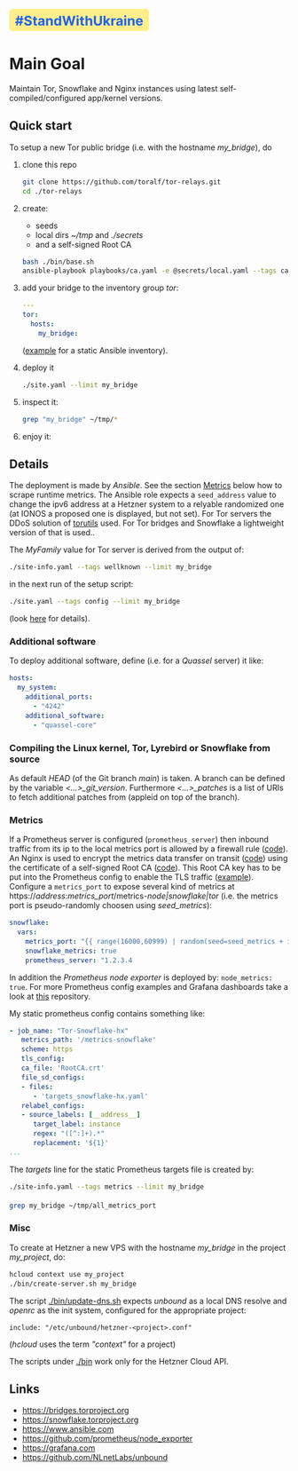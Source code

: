 [![StandWithUkraine](https://raw.githubusercontent.com/vshymanskyy/StandWithUkraine/main/badges/StandWithUkraine.svg)](https://github.com/vshymanskyy/StandWithUkraine/blob/main/docs/README.md)

# Main Goal

Maintain Tor, Snowflake and Nginx instances using latest self-compiled/configured app/kernel versions.

## Quick start

To setup a new Tor public bridge (i.e. with the hostname _my_bridge_), do

1. clone this repo

   ```bash
   git clone https://github.com/toralf/tor-relays.git
   cd ./tor-relays
   ```

1. create:

   - seeds
   - local dirs _~/tmp_ and _./secrets_
   - and a self-signed Root CA

   ```bash
   bash ./bin/base.sh
   ansible-playbook playbooks/ca.yaml -e @secrets/local.yaml --tags ca
   ```

1. add your bridge to the inventory group _tor_:

   ```yaml
   ---
   tor:
     hosts:
       my_bridge:
   ```

   ([example](./examples/inventory.yaml) for a static Ansible inventory).

1. deploy it

   ```bash
   ./site.yaml --limit my_bridge
   ```

1. inspect it:

   ```bash
   grep "my_bridge" ~/tmp/*
   ```

1. enjoy it:

## Details

The deployment is made by _Ansible_.
See the section [Metrics](#metrics) below how to scrape runtime metrics.
The Ansible role expects a `seed_address` value to change the ipv6 address at a Hetzner system to a relyable randomized one
(at IONOS a proposed one is displayed, but not set).
For Tor servers the DDoS solution of [torutils](https://github.com/toralf/torutils) used.
For Tor bridges and Snowflake a lightweight version of that is used..

The _MyFamily_ value for Tor server is derived from the output of:

```bash
./site-info.yaml --tags wellknown --limit my_bridge
```

in the next run of the setup script:

```bash
./site.yaml --tags config --limit my_bridge
```

(look [here](./playbooks/roles/setup_tor/vars/main.yaml.) for details).

### Additional software

To deploy additional software, define (i.e. for a _Quassel_ server) it like:

```yaml
hosts:
  my_system:
    additional_ports:
      - "4242"
    additional_software:
      - "quassel-core"
```

### Compiling the Linux kernel, Tor, Lyrebird or Snowflake from source

As default _HEAD_ (of the Git branch _main_) is taken.
A branch can be defined by the variable _<...>\_git_version_.
Furthermore _<...>\_patches_ is a list of URIs to fetch additional patches from (appleid on top of the branch).

### Metrics

If a Prometheus server is configured (`prometheus_server`) then inbound traffic from its ip to the
local metrics port is allowed by a firewall rule
([code](./playbooks/roles/setup_common/tasks/firewall.yaml)).
An Nginx is used to encrypt the metrics data transfer on transit
([code](./playbooks/roles/setup_common/tasks/metrics.yaml))
using the certificate of a self-signed Root CA ([code](./playbooks/roles/setup_common/tasks/ca.yaml)).
This Root CA key has to be put into the Prometheus config to enable the TLS traffic
([example](https://github.com/toralf/torutils/tree/main/dashboards)).
Configure a `metrics_port` to expose several kind of metrics at
https://_address_:_metrics_port_/metrics-_node|snowflake|tor_
(i.e. the metrics port is pseudo-randomly choosen using _seed_metrics_):

```yaml
snowflake:
  vars:
    metrics_port: "{{ range(16000,60999) | random(seed=seed_metrics + inventory_hostname + ansible_facts.default_ipv4.address + ansible_facts.default_ipv6.address) }}"
    snowflake_metrics: true
    prometheus_server: "1.2.3.4
```

In addition the _Prometheus node exporter_ is deployed by: `node_metrics: true`.
For more Prometheus config examples and Grafana dashboards take a look at [this](https://github.com/toralf/torutils/tree/main/dashboards) repository.

My static prometheus config contains something like:

```yaml
- job_name: "Tor-Snowflake-hx"
   metrics_path: '/metrics-snowflake'
   scheme: https
   tls_config:
   ca_file: 'RootCA.crt'
   file_sd_configs:
   - files:
      - 'targets_snowflake-hx.yaml'
   relabel_configs:
   - source_labels: [__address__]
      target_label: instance
      regex: "([^:]+).*"
      replacement: '${1}'
...
```

The _targets_ line for the static Prometheus targets file is created by:

```bash
./site-info.yaml --tags metrics --limit my_bridge

grep my_bridge ~/tmp/all_metrics_port
```

### Misc

To create at Hetzner a new VPS with the hostname _my_bridge_ in the project _my_project_, do:

```bash
hcloud context use my_project
./bin/create-server.sh my_bridge
```

The script [./bin/update-dns.sh](./bin/update-dns.sh) expects _unbound_ as a local DNS resolve and _openrc_ as the init system,
configured for the appropriate project:

```config
include: "/etc/unbound/hetzner-<project>.conf"
```

(_hcloud_ uses the term _"context"_ for a project)

The scripts under [./bin](./bin) work only for the Hetzner Cloud API.

## Links

- https://bridges.torproject.org
- https://snowflake.torproject.org
- https://www.ansible.com
- https://github.com/prometheus/node_exporter
- https://grafana.com
- https://github.com/NLnetLabs/unbound
